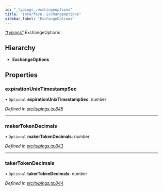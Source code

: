 ```yaml
---
id: "_typings_.exchangeoptions"
title: "Interface: ExchangeOptions"
sidebar_label: "ExchangeOptions"
---
```


["typings"](../modules/_typings_.md).ExchangeOptions

## Hierarchy

* **ExchangeOptions**

## Properties

### expirationUnixTimestampSec

• `Optional` **expirationUnixTimestampSec**: number

*Defined in [src/typings.ts:845](https://github.com/trustlines-protocol/clientlib/blob/4830efe/src/typings.ts#L845)*

___

### makerTokenDecimals

• `Optional` **makerTokenDecimals**: number

*Defined in [src/typings.ts:843](https://github.com/trustlines-protocol/clientlib/blob/4830efe/src/typings.ts#L843)*

___

### takerTokenDecimals

• `Optional` **takerTokenDecimals**: number

*Defined in [src/typings.ts:844](https://github.com/trustlines-protocol/clientlib/blob/4830efe/src/typings.ts#L844)*
